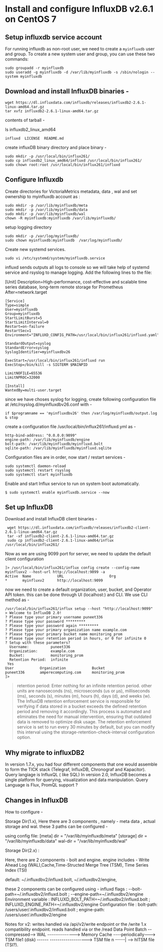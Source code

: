# Install and configure InfluxDB v2.6.1 on CentOS 7

## Setup influxdb service account
For running influxdb as non-root user, we need to create a `myinfluxdb` user and group. To create a new system user and group, you can use these two commands:
```
sudo groupadd -r myinfluxdb
sudo useradd -g myinfluxdb -d /var/lib/myinfluxdb -s /sbin/nologin --system myinfluxdb
```

## Download and install InfluxDB binaries - 
```
wget https://dl.influxdata.com/influxdb/releases/influxdb2-2.6.1-linux-amd64.tar.gz
tar xvfz influxdb2-2.6.1-linux-amd64.tar.gz
```

contents of tarball -
 
ls influxdb2_linux_amd64
```
influxd  LICENSE  README.md
```

create influxDB binary directory and place binary -
```
sudo mkdir -p /usr/local/bin/influx261/
sudo cp influxdb2_linux_amd64/influxd /usr/local/bin/influx261/
sudo chown root:root /usr/local/bin/influx261/influxd
```

## Configure Influxdb

Create directories for VictoriaMetrics metadata, data , wal and set ownership to myinfluxdb account as :
```
sudo mkdir -p /var/lib/myinfluxdb/meta
sudo mkdir -p /var/lib/myinfluxdb/data
sudo mkdir -p /var/lib/myinfluxdb/wal
chown -R myinfluxdb:myinfluxdb /var/lib/myinfluxdb/
```

setup logging directory 
```
sudo mkdir -p /var/log/myinfluxdb/
sudo chown myinfluxdb:myinfluxdb  /var/log/myinfluxdb/
```

Create new systemd services.
```
sudo vi /etc/systemd/system/myinfluxdb.service
```

influxd sends outputs all logs to console so we will take help of systemd service and rsyslog to manage logging. 
Add the following lines to the file:

[Unit]
Description=High-performance, cost-effective and scalable time series database, long-term remote storage for Prometheus
After=network.target

```
[Service]
Type=simple
User=myinfluxdb
Group=myinfluxdb
StartLimitBurst=5
StartLimitInterval=0
Restart=on-failure
RestartSec=1
Environment="INFLUXD_CONFIG_PATH=/usr/local/bin/influx261/influxd.yaml"

StandardOutput=syslog
StandardError=syslog
SyslogIdentifier=myinfluxdbv26

ExecStart=/usr/local/bin/influx261/influxd run
ExecStop=/bin/kill -s SIGTERM $MAINPID

LimitNOFILE=65536
LimitNPROC=32000

[Install]
WantedBy=multi-user.target
```
since we have choses syslog for logging, create following configuration file at /etc/rsyslog.d/myinfluxdbv26.conf with - 
```
if $programname == 'myinfluxdbv26' then /var/log/myinfluxdb/output.log
& stop
```

create a configuration file /usr/local/bin/influx261/influxd.yml as - 
```
http-bind-address: "0.0.0.0:9099"
engine-path: /var/lib/myinfluxdb/engine
bolt-path: /var/lib/myinfluxdb/myinfluxd.bolt
sqlite-path: /var/lib/myinfluxdb/myinfluxd.sqlite
```

Configuration files are in order, now start / restart services - 
```
sudo systemctl daemon-reload
sudo systemctl restart rsyslog
sudo systemctl start myinfluxdb
```


Enable and start Influx service to run on system boot automatically.

```
$ sudo systemctl enable myinfluxdb.service --now
```



## Set up InfluxDB

Download and install InfluxDB client binaries - 
```
 wget https://dl.influxdata.com/influxdb/releases/influxdb2-client-2.6.1-linux-amd64.tar.gz
 tar -xf influxdb2-client-2.6.1-linux-amd64.tar.gz
 sudo cp influxdb2-client-2.6.1-linux-amd64/influx /usr/local/bin/influx261/
```

Now as we are using 9099 port for server, we need to update the default client configuration 
```
]> /usr/local/bin/influx261/influx config create --config-name myinfluxv2 --host-url http://localhost:9099 -a
Active  Name            URL                     Org
*       myinfluxv2      http://localhost:9099
```

now we need to create a default organization, user, bucket, and Operator API token. this can be done through UI (localhost:<port>) and CLI.
We use CLI method as - 
```
/usr/local/bin/influx261/influx setup --host "http://localhost:9099"
> Welcome to InfluxDB 2.0!
? Please type your primary username puneet336
? Please type your password *********
? Please type your password again *********
? Please type your primary organization name example.com
? Please type your primary bucket name monitoring_prom
? Please type your retention period in hours, or 0 for infinite 0
? Setup with these parameters?
  Username:          puneet336
  Organization:      example.com
  Bucket:            monitoring_prom
  Retention Period:  infinite
 Yes
User            Organization            Bucket
puneet336       amperecomputing.com     monitoring_prom
]>
```
 

> retention period: Enter nothing for an infinite retention period. other units are nanoseconds (ns), microseconds (us or µs), milliseconds (ms), seconds (s), minutes (m), hours (h), days (d), and weeks (w). The InfluxDB retention enforcement service is responsible for verifying if data stored in a bucket exceeds the defined retention period and removing it accordingly. This process is automated and eliminates the need for manual intervention, ensuring that outdated data is removed to optimize disk usage. The retention enforcement service is set to run every 30 minutes by default, but you can modify this interval using the storage-retention-check-interval configuration option.



## Why migrate to influxDB2 
In version 1.7.x, you had four different components that one would assemble to form the TICK stack (Telegraf, InfluxDB, Chronograf and Kapacitor).
Query langiage is InfluxQL ( like SQL)
In version 2.0, InfluxDB becomes a single platform for querying, visualization and data manipulation.
Query Language is Flux, PromQL support ?




## Changes in InfluxDB

How to configure - 

Storage Dir(1.x), 
Here there are 3 components , namely - meta data , actual storage  and wal. these 3 paths can be configured - 

using config file:
[meta]
  dir = "/var/lib/myinfluxdb/meta"
[storage]
  dir = "/var/lib/myinfluxdb/data"
  wal-dir = "/var/lib/myinfluxdb/wal"


Storage Dir(2.x) :


Here, there are 2 components - bolt and engine. 
engine includes - Write Ahead Log (WAL),Cache,Time-Structed Merge Tree (TSM), Time Series Index (TSI)


default: ~/.influxdbv2/influxd.bolt, ~/.influxdbv2/engine, 

these 2 components can be configured using  -
influxd flags :  --bolt-path=~/.influxdbv2/influxd.bolt   ;   --engine-path=~/.influxdbv2/engine
Environment variable : INFLUXD_BOLT_PATH=~/.influxdbv2/influxd.bolt ; INFLUXD_ENGINE_PATH=~/.influxdbv2/engine
Configuration file : bolt-path: /users/user/.influxdbv2/influxd.bolt  ;  engine-path: /users/user/.influxdbv2/engine

Notes for v2:
writes handled via /api/v2/write endpoint or the /write 1.x compatibility endpoint.
reads handled via                         or the /read 
Data Point Batch --compressed--> WAL
                 --------------> Memory Cache ----periodically---> TSM file1 (disk)     ------
                                              -------------------> TSM file n           -----| --> hlTSM file (TSI?).





